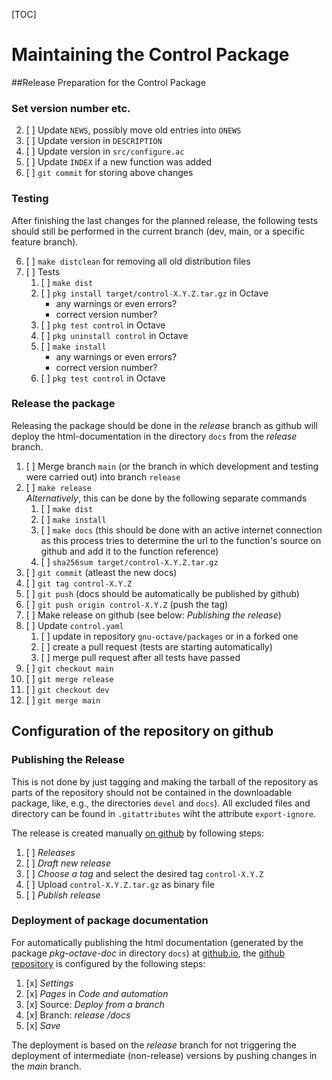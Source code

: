 [TOC]

# Maintaining the Control Package

##Release Preparation for the Control Package

### Set version number etc.

2. [ ] Update `NEWS`, possibly move old entries into `ONEWS`
3. [ ] Update version in `DESCRIPTION`
4. [ ] Update version in `src/configure.ac`
5. [ ] Update `INDEX` if a new function was added
5. [ ] `git commit` for storing above changes

### Testing

After finishing the last changes for the planned release, the following tests should still be performed in the current branch (dev, main, or a specific feature branch). 

6. [ ] `make distclean` for removing all old distribution files
4. [ ] Tests
    1. [ ] `make dist`
    2. [ ] `pkg install target/control-X.Y.Z.tar.gz` in Octave
        - any warnings or even errors?
        - correct version number?
    3. [ ] `pkg test control` in Octave
    4. [ ] `pkg uninstall control` in Octave
    5. [ ] `make install`
        - any warnings or even errors?
        - correct version number?
    6. [ ] `pkg test control` in Octave

### Release the package

Releasing the package should be done in the *release* branch as github will deploy the html-documentation in the directory `docs` from the *release* branch.

1. [ ] Merge branch `main` (or the branch in which development and testing were carried out) into branch `release`
5. [ ] `make release`<br>
   *Alternatively*, this can be done by the following separate commands
    1. [ ] `make dist`
    1. [ ] `make install`
    2. [ ] `make docs` (this should be done with an active internet connection as this process tries to determine the url to the function's source on github and add it to the function reference)
    4. [ ] `sha256sum target/control-X.Y.Z.tar.gz`
3. [ ] `git commit` (atleast the new docs)
4. [ ] `git tag control-X.Y.Z`
5. [ ] `git push` (docs should be automatically be published by github)
6. [ ] `git push origin control-X.Y.Z` (push the tag) 
5. [ ] Make release on github (see below: *Publishing the release*)
6. [ ] Update `control.yaml`
    1. [ ] update in repository `gnu-octave/packages` or in a forked one
    2. [ ] create a pull request (tests are starting automatically)
    3. [ ] merge pull request after all tests have passed
9. [ ] `git checkout main`
10. [ ] `git merge release`
11. [ ] `git checkout dev`
12. [ ] `git merge main`


## Configuration of the repository on github

### Publishing the Release

This is not done by just tagging and making the tarball of the repository as parts of the repository should not be contained in the downloadable package, like, e.g., the directories `devel` and `docs`). All excluded files and directory can be found in `.gitattributes` wiht the attribute `export-ignore`.

The release is created manually [on github](https://github.com/gnu-octave/pkg-control) by following steps:

1. [ ] *Releases*
2. [ ] *Draft new release*
3. [ ] *Choose a tag* and select the desired tag `control-X.Y.Z`
3. [ ] Upload `control-X.Y.Z.tar.gz` as binary file
4. [ ] *Publish release*

### Deployment of package documentation

For automatically publishing the html documentation (generated by the package *pkg-octave-doc* in directory `docs`) at [github.io](https://gnu-octave.github.io/pkg-control/), the [github repository](https://github.com/gnu-octave/pkg-control) is configured by the following steps:

1. [x] *Settings*
2. [x] *Pages* in *Code and automation*
3. [x] Source: *Deploy from a branch*
4. [x] Branch: *release* */docs*
5. [x] *Save*

The deployment is based on the *release* branch for not triggering the deployment of intermediate (non-release) versions by pushing changes in the *main* branch.


